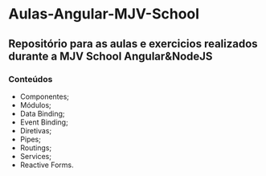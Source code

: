 # Aulas-Angular-MJV-School

## Repositório para as aulas e exercicios realizados durante a MJV School Angular&NodeJS

### Conteúdos 
- Componentes;
- Módulos;
- Data Binding;
- Event Binding;
- Diretivas;
- Pipes;
- Routings;
- Services;
- Reactive Forms.

